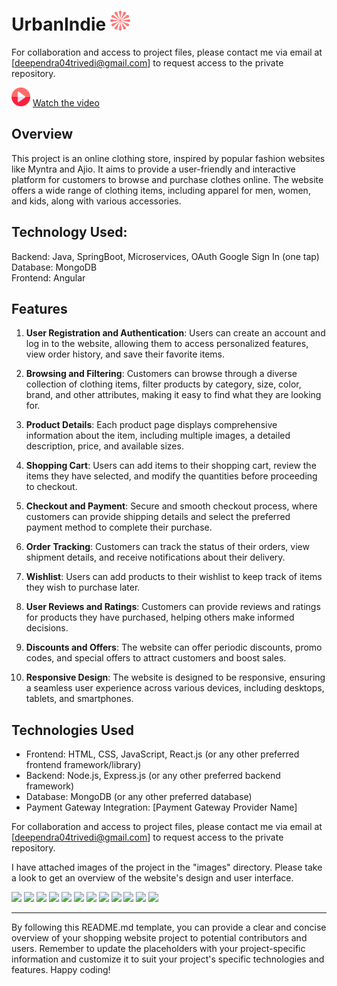 # UrbanIndie  ![Project Logo](./Images/Vector.png)  



For collaboration and access to project files, please contact me via email at [deependra04trivedi@gmail.com] to request access to the private repository.

<img height="30" width="30" src="./Images/play.png"></img>
<a href="https://mega.nz/file/9Px3UJ6a#2QZG4IdrGOw_MIU3ug_Msi5RmoWmIr2HDZyRapdBWUU">Watch the video</a>

## Overview

This project is an online clothing store, inspired by popular fashion websites like Myntra and Ajio. It aims to provide a user-friendly and interactive platform for customers to browse and purchase clothes online. The website offers a wide range of clothing items, including apparel for men, women, and kids, along with various accessories.



## Technology Used:
Backend: Java, SpringBoot, Microservices, OAuth Google Sign In (one tap) <br>
Database: MongoDB<br>
Frontend: Angular

## Features

1. **User Registration and Authentication**: Users can create an account and log in to the website, allowing them to access personalized features, view order history, and save their favorite items.

2. **Browsing and Filtering**: Customers can browse through a diverse collection of clothing items, filter products by category, size, color, brand, and other attributes, making it easy to find what they are looking for.

3. **Product Details**: Each product page displays comprehensive information about the item, including multiple images, a detailed description, price, and available sizes.

4. **Shopping Cart**: Users can add items to their shopping cart, review the items they have selected, and modify the quantities before proceeding to checkout.

5. **Checkout and Payment**: Secure and smooth checkout process, where customers can provide shipping details and select the preferred payment method to complete their purchase.

6. **Order Tracking**: Customers can track the status of their orders, view shipment details, and receive notifications about their delivery.

7. **Wishlist**: Users can add products to their wishlist to keep track of items they wish to purchase later.

8. **User Reviews and Ratings**: Customers can provide reviews and ratings for products they have purchased, helping others make informed decisions.

9. **Discounts and Offers**: The website can offer periodic discounts, promo codes, and special offers to attract customers and boost sales.

10. **Responsive Design**: The website is designed to be responsive, ensuring a seamless user experience across various devices, including desktops, tablets, and smartphones.

## Technologies Used

- Frontend: HTML, CSS, JavaScript, React.js (or any other preferred frontend framework/library)
- Backend: Node.js, Express.js (or any other preferred backend framework)
- Database: MongoDB (or any other preferred database)
- Payment Gateway Integration: [Payment Gateway Provider Name]

For collaboration and access to project files, please contact me via email at [deependra04trivedi@gmail.com] to request access to the private repository.

I have attached images of the project in the "images" directory. Please take a look to get an overview of the website's design and user interface.


<img src="https://drive.google.com/uc?export=view&id=1N-msX_JEDVI6d2zTJLROCFxXtHn270m4">

<img src="https://drive.google.com/uc?export=view&id=1JrwxZKR4C_dPqMuV54VzHDA8BWL1L8pS">

<img src="https://drive.google.com/uc?export=view&id=1zUH8qx-sGgIRaFmkuZ2pWGIoLqOPnSNS">

<img src="https://drive.google.com/uc?export=view&id=1CPIP7YKZfX6r-TzrwgLmVK7u6Aw3pvcr">

<img src="https://drive.google.com/uc?export=view&id=15Uyivkag-7Pm6DVvYDTJfjuVaOlcYeno">

<img src="https://drive.google.com/uc?export=view&id=1lnuwHMPGAYC4MB3ss5b8Y-tElmdImviE">

<img src="https://drive.google.com/uc?export=view&id=18ByowTv6MIIj4LFD0DMwyYOwExLmDQsJ">

<img src="https://drive.google.com/uc?export=view&id=1Wh6gSxhiUL9D6_Qa2RIR-l0fKQ_-tSmt">

<img src="https://drive.google.com/uc?export=view&id=1Nf6NNvTPtLv-egqe7RsNXW_gIRqMTQmP">

<img src="https://drive.google.com/uc?export=view&id=1my1cUaPIwIZb5ot_mM4yXc6jRaQJ_YHZ">

<img src="https://drive.google.com/uc?export=view&id=1jw4-yZC4sL-AP1rdovwDGWop7tf73Nl0">

<img src="https://drive.google.com/uc?export=view&id=1aZUkoyo92jst6jrnZ6z1pOw_G3NDLoYS">






---

By following this README.md template, you can provide a clear and concise overview of your shopping website project to potential contributors and users. Remember to update the placeholders with your project-specific information and customize it to suit your project's specific technologies and features. Happy coding!
